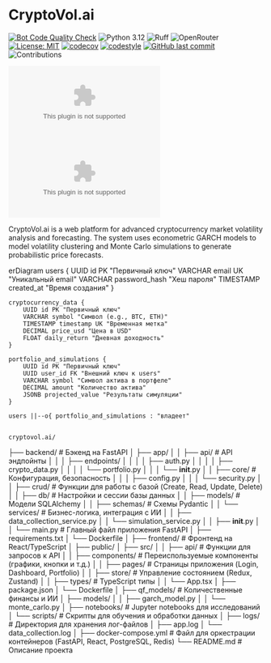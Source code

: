 # CryptoVol.ai

[![Bot Code Quality Check](https://github.com/HoshiBatista/CryptoVol.ai/actions/workflows/CI.yml/badge.svg?branch=main)](https://github.com/HoshiBatista/CryptoVol.ai/actions/workflows/CI.yml)
![Python 3.12](https://img.shields.io/badge/Python-3.12-blue.svg)
![Ruff](https://img.shields.io/badge/Linter-Ruff-yellow.svg)
![OpenRouter](https://img.shields.io/badge/OpenRouter-API-lightgrey.svg)
[![License: MIT](https://img.shields.io/badge/License-MIT-yellow.svg)](https://opensource.org/licenses/MIT)
[![codecov](https://codecov.io/gh/HoshiBatista/CryptoVol.ai/branch/main/graph/badge.svg)](https://codecov.io/gh/HoshiBatista/CryptoVol.ai)
[![codestyle](https://img.shields.io/badge/code%20style-black-000000.svg)](https://github.com/psf/black)
[![GitHub last commit](https://img.shields.io/github/last-commit/HoshiBatista/CryptoVol.ai.svg)](https://github.com/HoshiBatista/CryptoVol.ai/commits/main)
![Contributions](https://img.shields.io/badge/contributions-welcome-brightgreen.svg)

[![GitHub stars](https://img.shields.io/github/stars/HoshiBatista/CryptoVol.ai?style=social)](https://github.com/HoshiBatista/CryptoVol.ai/stargazers)
[![GitHub forks](https://img.shields.io/github/forks/HoshiBatista/CryptoVol.ai?style=social)](https://github.com/HoshiBatista/CryptoVol.ai/network/members)

CryptoVol.ai is a web platform for advanced cryptocurrency market volatility analysis and forecasting. The system uses econometric GARCH models to model volatility clustering and Monte Carlo simulations to generate probabilistic price forecasts.


erDiagram
    users {
        UUID id PK "Первичный ключ"
        VARCHAR email UK "Уникальный email"
        VARCHAR password_hash "Хеш пароля"
        TIMESTAMP created_at "Время создания"
    }

    cryptocurrency_data {
        UUID id PK "Первичный ключ"
        VARCHAR symbol "Символ (e.g., BTC, ETH)"
        TIMESTAMP timestamp UK "Временная метка"
        DECIMAL price_usd "Цена в USD"
        FLOAT daily_return "Дневная доходность"
    }

    portfolio_and_simulations {
        UUID id PK "Первичный ключ"
        UUID user_id FK "Внешний ключ к users"
        VARCHAR symbol "Символ актива в портфеле"
        DECIMAL amount "Количество актива"
        JSONB projected_value "Результаты симуляции"
    }

    users ||--o{ portfolio_and_simulations : "владеет"


    cryptovol.ai/
├── backend/                  # Бэкенд на FastAPI
│   ├── app/
│   │   ├── api/              # API эндпойнты
│   │   │   ├── endpoints/
│   │   │   │   ├── auth.py
│   │   │   │   ├── crypto_data.py
│   │   │   │   └── portfolio.py
│   │   │   └── __init__.py
│   │   ├── core/             # Конфигурация, безопасность
│   │   │   ├── config.py
│   │   │   └── security.py
│   │   ├── crud/             # Функции для работы с базой (Create, Read, Update, Delete)
│   │   ├── db/               # Настройки и сессии базы данных
│   │   ├── models/           # Модели SQLAlchemy
│   │   ├── schemas/          # Схемы Pydantic
│   │   └── services/         # Бизнес-логика, интеграция с ИИ
│   │       ├── data_collection_service.py
│   │       └── simulation_service.py
│   │   ├── __init__.py
│   │   └── main.py           # Главный файл приложения FastAPI
│   ├── requirements.txt
│   └── Dockerfile
│
├── frontend/                 # Фронтенд на React/TypeScript
│   ├── public/
│   ├── src/
│   │   ├── api/              # Функции для запросов к API
│   │   ├── components/       # Переиспользуемые компоненты (графики, кнопки и т.д.)
│   │   ├── pages/            # Страницы приложения (Login, Dashboard, Portfolio)
│   │   ├── store/            # Управление состоянием (Redux, Zustand)
│   │   ├── types/            # TypeScript типы
│   │   └── App.tsx
│   ├── package.json
│   └── Dockerfile
│
├── qf_models/                # Количественные финансы и ИИ
│   ├── models/
│   │   ├── garch_model.py
│   │   └── monte_carlo.py
│   ├── notebooks/            # Jupyter notebooks для исследований
│   └── scripts/              # Скрипты для обучения и обработки данных
│
├── logs/                     # Директория для хранения лог-файлов
│   ├── app.log
│   └── data_collection.log
│
├── docker-compose.yml        # Файл для оркестрации контейнеров (FastAPI, React, PostgreSQL, Redis)
└── README.md                 # Описание проекта
